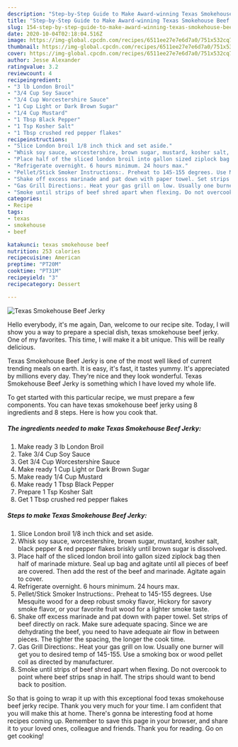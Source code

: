 ```yaml
---
description: "Step-by-Step Guide to Make Award-winning Texas Smokehouse Beef Jerky"
title: "Step-by-Step Guide to Make Award-winning Texas Smokehouse Beef Jerky"
slug: 154-step-by-step-guide-to-make-award-winning-texas-smokehouse-beef-jerky
date: 2020-10-04T02:18:04.516Z
image: https://img-global.cpcdn.com/recipes/6511ee27e7e6d7a0/751x532cq70/texas-smokehouse-beef-jerky-recipe-main-photo.jpg
thumbnail: https://img-global.cpcdn.com/recipes/6511ee27e7e6d7a0/751x532cq70/texas-smokehouse-beef-jerky-recipe-main-photo.jpg
cover: https://img-global.cpcdn.com/recipes/6511ee27e7e6d7a0/751x532cq70/texas-smokehouse-beef-jerky-recipe-main-photo.jpg
author: Jesse Alexander
ratingvalue: 3.2
reviewcount: 4
recipeingredient:
- "3 lb London Broil"
- "3/4 Cup Soy Sauce"
- "3/4 Cup Worcestershire Sauce"
- "1 Cup Light or Dark Brown Sugar"
- "1/4 Cup Mustard"
- "1 Tbsp Black Pepper"
- "1 Tsp Kosher Salt"
- "1 Tbsp crushed red pepper flakes"
recipeinstructions:
- "Slice London broil 1/8 inch thick and set aside."
- "Whisk soy sauce, worcestershire, brown sugar, mustard, kosher salt, black pepper &amp; red pepper flakes briskly until brown sugar is dissolved."
- "Place half of the sliced london broil into gallon sized ziplock bag then half of marinade mixture. Seal up bag and agitate until all pieces of beef are covered. Then add the rest of the beef and marinade. Agitate again to cover."
- "Refrigerate overnight. 6 hours minimum. 24 hours max."
- "Pellet/Stick Smoker Instructions:. Preheat to 145-155 degrees. Use Mesquite wood for a deep robust smoky flavor, Hickory for savory smoke flavor, or your favorite fruit wood for a lighter smoke taste."
- "Shake off excess marinade and pat down with paper towel. Set strips of beef directly on rack. Make sure adequate spacing. Since we are dehydrating the beef, you need to have adequate air flow in between pieces. The tighter the spacing, the longer the cook time."
- "Gas Grill Directions:. Heat your gas grill on low. Usually one burner will get you to desired temp of 145-155. Use a smoking box or wood pellet coil as directed by manufacturer."
- "Smoke until strips of beef shred apart when flexing. Do not overcook to point where beef strips snap in half. The strips should want to bend back to position."
categories:
- Recipe
tags:
- texas
- smokehouse
- beef

katakunci: texas smokehouse beef 
nutrition: 253 calories
recipecuisine: American
preptime: "PT20M"
cooktime: "PT31M"
recipeyield: "3"
recipecategory: Dessert

---
```



![Texas Smokehouse Beef Jerky](https://img-global.cpcdn.com/recipes/6511ee27e7e6d7a0/751x532cq70/texas-smokehouse-beef-jerky-recipe-main-photo.jpg)

Hello everybody, it's me again, Dan, welcome to our recipe site. Today, I will show you a way to prepare a special dish, texas smokehouse beef jerky. One of my favorites. This time, I will make it a bit unique. This will be really delicious.

Texas Smokehouse Beef Jerky is one of the most well liked of current trending meals on earth. It is easy, it's fast, it tastes yummy. It's appreciated by millions every day. They're nice and they look wonderful. Texas Smokehouse Beef Jerky is something which I have loved my whole life.




To get started with this particular recipe, we must prepare a few components. You can have texas smokehouse beef jerky using 8 ingredients and 8 steps. Here is how you cook that.

<!--inarticleads1-->

##### The ingredients needed to make Texas Smokehouse Beef Jerky:

1. Make ready 3 lb London Broil
1. Take 3/4 Cup Soy Sauce
1. Get 3/4 Cup Worcestershire Sauce
1. Make ready 1 Cup Light or Dark Brown Sugar
1. Make ready 1/4 Cup Mustard
1. Make ready 1 Tbsp Black Pepper
1. Prepare 1 Tsp Kosher Salt
1. Get 1 Tbsp crushed red pepper flakes




<!--inarticleads2-->

##### Steps to make Texas Smokehouse Beef Jerky:

1. Slice London broil 1/8 inch thick and set aside.
1. Whisk soy sauce, worcestershire, brown sugar, mustard, kosher salt, black pepper &amp; red pepper flakes briskly until brown sugar is dissolved.
1. Place half of the sliced london broil into gallon sized ziplock bag then half of marinade mixture. Seal up bag and agitate until all pieces of beef are covered. Then add the rest of the beef and marinade. Agitate again to cover.
1. Refrigerate overnight. 6 hours minimum. 24 hours max.
1. Pellet/Stick Smoker Instructions:. Preheat to 145-155 degrees. Use Mesquite wood for a deep robust smoky flavor, Hickory for savory smoke flavor, or your favorite fruit wood for a lighter smoke taste.
1. Shake off excess marinade and pat down with paper towel. Set strips of beef directly on rack. Make sure adequate spacing. Since we are dehydrating the beef, you need to have adequate air flow in between pieces. The tighter the spacing, the longer the cook time.
1. Gas Grill Directions:. Heat your gas grill on low. Usually one burner will get you to desired temp of 145-155. Use a smoking box or wood pellet coil as directed by manufacturer.
1. Smoke until strips of beef shred apart when flexing. Do not overcook to point where beef strips snap in half. The strips should want to bend back to position.




So that is going to wrap it up with this exceptional food texas smokehouse beef jerky recipe. Thank you very much for your time. I am confident that you will make this at home. There's gonna be interesting food at home recipes coming up. Remember to save this page in your browser, and share it to your loved ones, colleague and friends. Thank you for reading. Go on get cooking!
